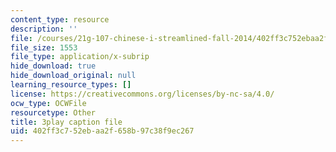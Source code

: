 ```yaml
---
content_type: resource
description: ''
file: /courses/21g-107-chinese-i-streamlined-fall-2014/402ff3c752ebaa2f658b97c38f9ec267_805687.srt
file_size: 1553
file_type: application/x-subrip
hide_download: true
hide_download_original: null
learning_resource_types: []
license: https://creativecommons.org/licenses/by-nc-sa/4.0/
ocw_type: OCWFile
resourcetype: Other
title: 3play caption file
uid: 402ff3c7-52eb-aa2f-658b-97c38f9ec267
---
```

